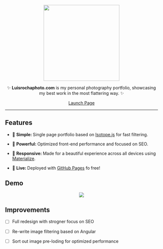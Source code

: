 <div align="center">
<p>
<img src="https://peppegr/github.io/img/Logo.png" width="250"/>
</p>


<p>✨ <strong>Luisrochaphoto.com</strong> is my personal photography portfolio, showcasing my best work in the most flattering way. ✨</p>

<p><a href="http://luisrochaphoto.com" class="btn btn-primary btn-md">Launch Page</a></p>
</div>

---
## Features
* 🔩 <strong>Simple: </strong> Single page portfolio based on [Isotope.js](http://isotope.metafizzy.co/) for fast filtering.

* 💪 <strong>Powerful: </strong> Optimized front-end performance and focused on SEO.

* 📱 <strong>Responsive: </strong> Made for a beautiful experience across all devices using [Materialize](http://materializecss.com/). 

* 🎉 <strong>Live: </strong> Deployed with [GitHub Pages](https://pages.github.com/) fo free!

## Demo
<div align="center">
  <img src="http://i.imgur.com/NN2MDYj.jpg"/>
</div>




## Improvements
- [ ] Full redesign with strogner focus on SEO
- [ ] Re-write image filtering based on Angular
- [ ] Sort out image pre-loding for optimized performance

